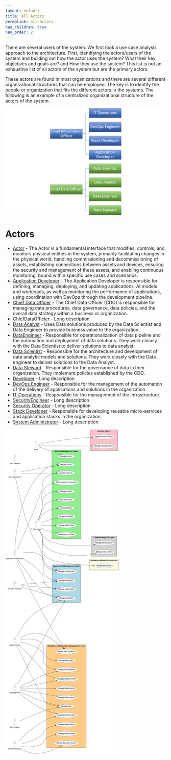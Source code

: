 ```yaml
---
layout: default
title: All Actors
permalink: all-actors
has_children: true
nav_order: 2
---
```


There are several users of the system. We first took a use case analysis approach to the architecture. First,
identifying the actors/users of the system and building out how the actor uses the system? What their key objectives and
goals are? and How they use the system? This list is not an exhaustive list of all actors of the system but are the
primary actors.

These actors are found in most organizations and there are several different organizational structures that can be
employed. The key is to identify the people or organization that fits the different actors in the systems. The following
is an example of a centralized organizational structure of the actors of the system.

![Organization Layout](./orgchart.png)


# Actors

* [Actor](actor-actor) - The Actor is a fundamental interface that modifies, controls, and monitors physical entities in the system, primarily facilitating changes in the physical world, handling commissioning and decommissioning of assets, establishing connections between assets and devices, ensuring the security and management of these assets, and enabling continuous monitoring, bound within specific use cases and scenarios.
* [Application Developer](actor-applicationdeveloper) - The Application Developer is responsible for defining, managing, deploying, and updating applications, AI models and workloads, as well as monitoring the performance of applications, using coordination with DevOps through the development pipeline.
* [Chief Data Officer](actor-chiefdataofficer) - The Chief Data Officer (CDO) is responsible for managing data procedures, data governance, data policies, and the overall data strategy within a business or organization.
* [ChiefDataOfficier](actor-chiefdataofficier) - Long description
* [Data Analyst](actor-analyst) - Uses Data solutions produced by the Data Scientist and Data Engineer to provide business value to the organization.
* [DataEngineer](actor-dataengineer) - Responsible for operationalization of data pipeline and the automation and deployment of data solutions. They work closely with the Data Scientist to deliver solutions to data analyst.
* [Data Scientist](actor-datascientist) - Responsible for the architecture and development of data analytic models and solutions. They work closely with the Data engineer to deliver solutions to the Data Analyst.
* [Data Steward](actor-datasteward) - Responsible for the governance of data in their organization. They implement policies established by the CDO.
* [Developer](actor-developer) - Long description
* [DevOps Engineer](actor-devops) - Responsible for the management of the automation of the delivery of applications and solutions in the organization.
* [IT Operations](actor-itops) - Responsible for the management of the infrastructure.
* [SecurityEngineer](actor-securityengineer) - Long description
* [Security Operator](actor-securityoperator) - Long description
* [Stack Developer](actor-stackdev) - Responsible for developing reusable micro-services and application stacks in the organization.
* [System Administrator](actor-systemadministrator) - Long description

![All Actors](./actors.png)
